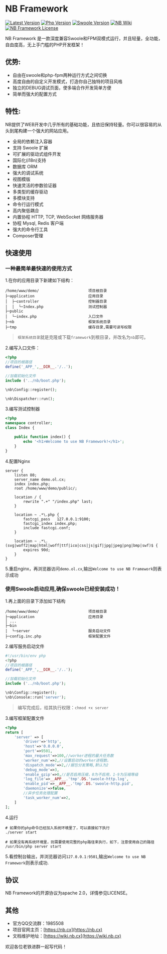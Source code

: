 # NB Framework

[![Latest Version](https://img.shields.io/badge/beta-v2.0.0-green.svg?maxAge=2592000)](https://github.com/nbcx/framework/releases)
[![Php Version](https://img.shields.io/badge/php-%3E=7.0-brightgreen.svg?maxAge=2592000)](https://secure.php.net/)
[![Swoole Version](https://img.shields.io/badge/swoole-%3E=2.1.3-brightgreen.svg?maxAge=2592000)](https://github.com/swoole/swoole-src)
[![NB Wiki](https://img.shields.io/badge/docs-passing-green.svg?maxAge=2592000)](https://wiki.nb.cx)
[![NB Framework License](https://img.shields.io/hexpm/l/plug.svg?maxAge=2592000)](https://github.com/nbcx/framework/master/LICENSE)

NB Framework 是一款深度兼容Swoole和FPM双模式运行，并且轻量，全功能，自由度高，无上手门槛的PHP开发框架！


## 优势:
- 自由在swoole和php-fpm两种运行方式之间切换
- 高度自由的自定义开发模式，打造你自己独特的项目风格
- 独立的DEBUG调试页面，使多端合作开发简单方便
- 简单而强大的配置方式

## 特性:
NB提供了WEB开发中几乎所有的基础功能，且依旧保持轻量。你可以很容易的从头到尾构建一个强大的网站应用。
- 全局的依赖注入容器
- 支持 Swoole 扩展
- 可扩展的驱动式组件开发
- 国际化(i18n)支持
- 数据库 ORM
- 强大的调试系统
- 视图模版
- 快速灵活的参数验证器
- 多类型的缓存驱动
- 多模块支持
- 命令行运行模式
- 高内聚低耦合
- 内置协程 HTTP, TCP, WebSocket 网络服务器
- 协程 Mysql, Redis 客户端
- 强大的命令行工具
- Composer管理


## 快速使用

### 一种最简单最快速的使用方式

1.在你的应用目录下新建如下结构：
```
/home/www/demo/                      项目根目录
├─application                        应用目录
│  ├─controller                      控制器目录
│  │  └─Index.php                    测试控制器
├─public                                
│  └─index.php                       入口文件
├─nb                                 框架系统目录
├─tmp                                缓存目录,需要可读写权限                                
```
> `框架系统目录`就是克隆或下载`framework`到根目录，并改名为`nb`即可。

2.编写入口文件：
```php
<?php
//项目的根路径
define('_APP_',__DIR__.'/..');

//加载初始化文件
include ('../nb/boot.php');

\nb\Config::register();

\nb\Dispatcher::run();
```
3.编写测试控制器
```php
<?php
namespace controller;
class Index {

    public function index() {
        echo '<h1>Welcome to use NB Framework!</h1>';
    }
}
```
4.配置Nginx
```
server {
    listen 80;
    server_name demo.ol.cx;
    index index.php;
    root /home/www/demo/public/;

    location / {
        rewrite ".+" "/index.php" last;
    }

    location ~ .*\.php {
        fastcgi_pass   127.0.0.1:9100;
        fastcgi_index index.php;
        include fastcgi.conf;
    }

    location ~ .*\.(svg|woff2|map|html|woff|ttf|ico|css|js|gif|jpg|jpeg|png|bmp|swf)$ {
        expires 90d;
    }
}
```
5.重启nginx，再浏览器访问`demo.ol.cx`,输出`Welcome to use NB Framework`则表示成功

### 使用Swoole启动应用,确保swoole已经安装成功！
1.再上面的目录下添加如下结构
```
/home/www/demo/                      项目根目录
├─application                        应用目录
│ ...
├─bin                                   
│  └─server                          服务启动文件
├─config.inc.php                     框架配置文件
```
2.编写服务启动文件
```php
#!/usr/bin/env php
<?php
//项目的根路径
define('_APP_',__DIR__.'/..');

//加载初始化文件
include ('../nb/boot.php');

\nb\Config::register();
\nb\Console::run('server');
```
> 编写完成后，给其执行权限：`chmod +x server`

3.编写框架配置文件
```php
<?php
return [
    'server' => [
        'driver'=>'http',
        'host'=>'0.0.0.0',
        'port'=>9501,
        'max_request'=>100,//worker进程的最大任务数
        'worker_num'=>2,//设置启动的worker进程数。
        'dispatch_mode'=>2,//据包分发策略,默认为2
        'debug_mode'=>3,
        'enable_gzip'=>0,//是否启用压缩，0为不启用，1-9为压缩等级
        'log_file'=>__APP__.'tmp'.DS.'swoole-http.log',
        'enable_pid'=>__APP__.'tmp'.DS.'swoole-http.pid',
        'daemonize'=>false,
        //异步任务处理配置
        'task_worker_num'=>2,
    ]
];
```
4.运行
```
# 如果你的php命令已经加入系统环境里了，可以直接如下执行
./server start

# 如果没有再系统环境里，则需要使用完整的php路径来执行，如下，注意使用自己的路径
/usr/bin/php server start
```

5.看控制台输出，并浏览器访问`127.0.0.1:9501`,输出`Welcome to use NB Framework`则表示成功.

## 协议
NB Framework的开源协议为apache 2.0，详情参见LICENSE。

## 其他
- 官方QQ交流群：1985508
- 项目官网主页：[https://nb.cx](https://nb.cx)
- 文档维护地址：[https://wiki.nb.cx](https://wiki.nb.cx) 

欢迎各位老铁进群一起写代码！

    
    